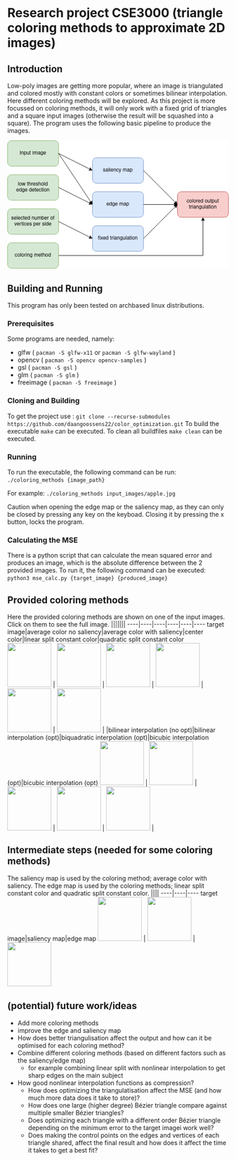 # Research project CSE3000 (triangle coloring methods to approximate 2D images)

## Introduction
Low-poly images are getting more popular, where an image is triangulated and colored mostly with constant colors or sometimes bilinear interpolation. Here different coloring methods will be explored. As this project is more focussed on coloring methods, it will only work with a fixed grid of triangles and a square input images (otherwise the result will be squashed into a square). The program uses the following basic pipeline to produce the images.

![Program Pipelin](README_images/pipeline.png)


## Building and Running
This program has only been tested on archbased linux distributions.

### Prerequisites
Some programs are needed, namely:
* glfw ( ```pacman -S glfw-x11``` or ```pacman -S glfw-wayland``` )
* opencv ( ```pacman -S opencv opencv-samples``` )
* gsl ( ```pacman -S gsl``` )
* glm ( ```pacman -S glm``` )
* freeimage ( ```pacman -S freeimage``` )

### Cloning and Building
To get the project use : ```git clone --recurse-submodules https://github.com/daangoossens22/color_optimization.git```
To build the executable ```make``` can be executed. To clean all buildfiles ```make clean``` can be executed.

### Running
To run the executable, the following command can be run:
```./coloring_methods {image_path}```

For example: ```./coloring_methods input_images/apple.jpg```

Caution when opening the edge map or the saliency map, as they can only be closed by pressing any key on the keyboad. Closing it by pressing the x button, locks the program.

### Calculating the MSE
There is a python script that can calculate the mean squared error and produces an image, which is the absolute difference between the 2 provided images. To run it, the following command can be executed:
```python3 mse_calc.py {target_image} {produced_image}```

## Provided coloring methods
Here the provided coloring methods are shown on one of the input images. Click on them to see the full image.
|||||||
----|----|----|----|----|----
target image|average color no saliency|average color with saliency|center color|linear split constant color|quadratic split constant color
<img src="input_images/apple.jpg" width="100" height="100"> | <img src="README_images/avg_no_saliency.png" width="100" height="100"> | <img src="README_images/avg_saliency.png" width="100" height="100"> | <img src="README_images/center_color.png" width="100" height="100"> | <img src="README_images/linear_split_constant_color.png" width="100" height="100"> | <img src="README_images/quadratic_split_constant_color.png" width="100" height="100"> | 
|bilinear interpolation (no opt)|bilinear interpolation (opt)|biquadratic interpolation (opt)|bicubic interpolation (opt)|bicubic interpolation (opt)
<img src="README_images/bilinear_interpolation_no_opt.png" width="100" height="100"> | <img src="README_images/bilinear_interpolation_opt.png" width="100" height="100"> | <img src="README_images/biquadratic_interpolation_opt.png" width="100" height="100"> | <img src="README_images/bicubic_interpolation_opt.png" width="100" height="100"> | <img src="README_images/biquartic_interpolation_opt.png" width="100" height="100"> | 


## Intermediate steps (needed for some coloring methods)
The saliency map is used by the coloring method; average color with saliency. The edge map is used by the coloring methods; linear split constant color and quadratic split constant color.
||||
----|----|----
target image|saliency map|edge map
<img src="input_images/apple.jpg" width="100" height="100"> | <img src="README_images/example_saliency_map.png" width="100" height="100"> | <img src="README_images/example_edge_map.png" width="100" height="100">

## (potential) future work/ideas
* Add more coloring methods
* improve the edge and saliency map
* How does better triangulisation affect the output and how can it be optimised for each coloring method?
* Combine different coloring methods (based on different factors such as the saliency/edge map)
  * for example combining linear split with nonlinear interpolation to get sharp edges on the main subject
* How good nonlinear interpolation functions as compression?
  * How does optimizing the triangulatisation affect the MSE (and how much more data does it take to store)?
  * How does one large (higher degree) Bézier triangle compare against multiple smaller Bézier triangles?
  * Does optimizing each triangle with a different order Bézier triangle depending on the minimum error to the target imagei work well?
  * Does making the control points on the edges and vertices of each triangle shared, affect the final result and how does it affect the time it takes to get a best fit?